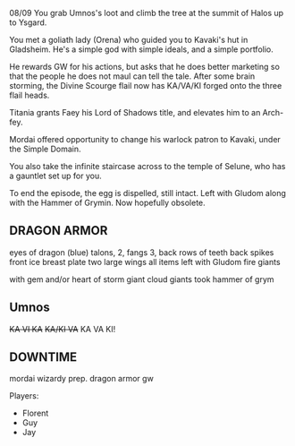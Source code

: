 08/09
You grab Umnos's loot and climb the tree at the summit of Halos up to Ysgard.

You met a goliath lady (Orena) who guided you to Kavaki's hut in Gladsheim.
He's a simple god with simple ideals, and a simple portfolio.

He rewards GW for his actions, but asks that he does better marketing so that the people he does not maul can tell the tale.
After some brain storming, the Divine Scourge flail now has KA/VA/KI forged onto the three flail heads.

Titania grants Faey his Lord of Shadows title, and elevates him to an Arch-fey.

Mordai offered opportunity to change his warlock patron to Kavaki, under the Simple Domain.

You also take the infinite staircase across to the temple of Selune, who has a gauntlet set up for you.

To end the episode, the egg is dispelled, still intact. Left with Gludom along with the Hammer of Grymin. Now hopefully obsolete.


## DRAGON ARMOR
eyes of dragon (blue)
talons, 2, fangs 3, back rows of teeth
back spikes
front ice breast plate
two large wings
all items left with Gludom
fire giants

with gem and/or heart of storm giant
cloud giants took hammer of grym

## Umnos
~~KA VI KA~~
~~KA/KI VA~~
KA VA KI!


## DOWNTIME
mordai wizardy prep.
dragon armor gw


Players:
- Florent
- Guy
- Jay
